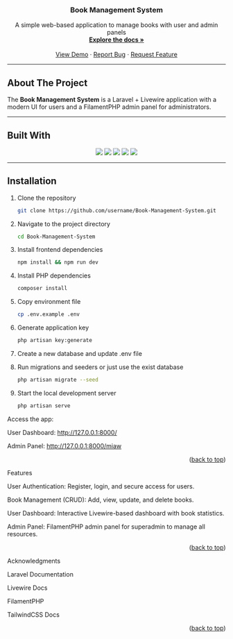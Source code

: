 <a id="readme-top"></a>

<br />
<div align="center">
  <!-- <img src="assets/dist/img/logo.png" alt="Logo" width="100" height="100"> -->

  <h3 align="center">Book Management System</h3>

  <p align="center">
    A simple web-based application to manage books with user and admin panels
    <br />
    <a href="https://github.com/username/book-management"><strong>Explore the docs »</strong></a>
    <br />
    <br />
    <a href="https://github.com/username/book-management">View Demo</a>
    ·
    <a href="https://github.com/username/book-management/issues/new?labels=bug&template=bug-report---.md">Report Bug</a>
    ·
    <a href="https://github.com/username/book-management/issues/new?labels=enhancement&template=feature-request---.md">Request Feature</a>
  </p>
</div>

---

## About The Project

<!-- ![Dashboard Screenshot](assets/dist/img/dashboard.png) -->

The **Book Management System** is a Laravel + Livewire application with a modern UI for users and a FilamentPHP admin panel for administrators.

---

## Built With

<p align="center">
  <img src="https://img.shields.io/badge/Laravel-FF2D20?style=for-the-badge&logo=laravel&logoColor=white" />
  <img src="https://img.shields.io/badge/Livewire-4B32C3?style=for-the-badge&logo=livewire&logoColor=white" />
  <img src="https://img.shields.io/badge/TailwindCSS-06B6D4?style=for-the-badge&logo=tailwindcss&logoColor=white" />
  <img src="https://img.shields.io/badge/MySQL-4479A1?style=for-the-badge&logo=mysql&logoColor=white" />
  <img src="https://img.shields.io/badge/FilamentPHP-0088CC?style=for-the-badge&logo=php&logoColor=white" />
</p>

---

## Installation


1. Clone the repository

   ```sh
   git clone https://github.com/username/Book-Management-System.git

2. Navigate to the project directory
   ```sh
   cd Book-Management-System
3. Install frontend dependencies
   ```sh
   npm install && npm run dev
4. Install PHP dependencies
   ```sh
   composer install
5. Copy environment file
   ```sh
   cp .env.example .env
6. Generate application key
   ```sh
   php artisan key:generate
7. Create a new database and update .env file
9. Run migrations and seeders or just use the exist database
   ```sh
   php artisan migrate --seed
10. Start the local development server
    ```sh
    php artisan serve
Access the app:

User Dashboard: http://127.0.0.1:8000/

Admin Panel: http://127.0.0.1:8000/miaw

<p align="right">(<a href="#readme-top">back to top</a>)</p> 

<!-- FEATURES -->
Features

User Authentication: Register, login, and secure access for users.

Book Management (CRUD): Add, view, update, and delete books.

User Dashboard: Interactive Livewire-based dashboard with book statistics.

Admin Panel: FilamentPHP admin panel for superadmin to manage all resources.

<p align="right">(<a href="#readme-top">back to top</a>)</p> 
<!-- ACKNOWLEDGMENTS -->
Acknowledgments

Laravel Documentation

Livewire Docs

FilamentPHP

TailwindCSS Docs

<p align="right">(<a href="#readme-top">back to top</a>)</p> <!-- MARKDOWN LINKS & IMAGES -->

